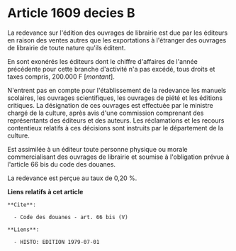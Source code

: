 # Article 1609 decies B

La redevance sur l'édition des ouvrages de librairie est due par les éditeurs en raison des ventes autres que les
exportations à l'étranger des ouvrages de librairie de toute nature qu'ils éditent.

En sont exonérés les éditeurs dont le chiffre d'affaires de l'année précédente pour cette branche d'activité n'a pas excédé,
tous droits et taxes compris, 200.000 F [*montant*].

N'entrent pas en compte pour l'établissement de la redevance les manuels scolaires, les ouvrages scientifiques, les ouvrages
de piété et les éditions critiques. La désignation de ces ouvrages est effectuée par le ministre chargé de la culture, après
avis d'une commission comprenant des représentants des éditeurs et des auteurs. Les réclamations et les recours contentieux
relatifs à ces décisions sont instruits par le département de la culture.

Est assimilée à un éditeur toute personne physique ou morale commercialisant des ouvrages de librairie et soumise à
l'obligation prévue à l'article 66 bis du code des douanes.

La redevance est perçue au taux de 0,20 %.

**Liens relatifs à cet article**

	**Cite**:

	  - Code des douanes - art. 66 bis (V)

	**Liens**:

	  - HISTO: EDITION 1979-07-01
